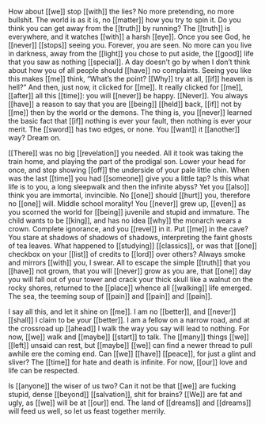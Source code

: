 How about [[we]] stop [[with]] the lies? No more pretending, no more bullshit. The world is as it is, no [[matter]] how you try to spin it. Do you think you can get away from the [[truth]] by running? The [[truth]] is everywhere, and it watches [[with]] a harsh [[eye]]. Once you see God, he [[never]] [[stops]] seeing you. Forever, you are seen. No more can you live in darkness, away from the [[light]] you chose to put aside, the [[good]] life that you saw as nothing [[special]]. A day doesn’t go by when I don’t think about how you of all people should [[have]] no complaints. Seeing you like this makes [[me]] think, “What’s the point? [[Why]] try at all, [[if]] heaven is hell?” And then, just now, it clicked for [[me]]. It really clicked for [[me]], [[after]] all this [[time]]: you will [[never]] be happy. [[Never]]. You always [[have]] a reason to say that you are [[being]] [[held]] back, [[if]] not by [[me]] then by the world or the demons. The thing is, you [[never]] learned the basic fact that [[if]] nothing is ever your fault, then nothing is ever your merit. The [[sword]] has two edges, or none. You [[want]] it [[another]] way? Dream on.  

[[There]] was no big [[revelation]] you needed. All it took was taking the train home, and playing the part of the prodigal son. Lower your head for once, and stop showing [[off]] the underside of your pale little chin. When was the last [[time]] you had [[someone]] give you a little tap? Is this what life is to you, a long sleepwalk and then the infinite abyss? Yet you [[also]] think you are immortal, invincible. No [[one]] should [[hurt]] you, therefore no [[one]] will. Middle school morality! You [[never]] grew up, [[even]] as you scorned the world for [[being]] juvenile and stupid and immature. The child wants to be [[king]], and has no idea [[why]] the monarch wears a crown. Complete ignorance, and you [[revel]] in it. Put [[me]] in the cave? You stare at shadows of shadows of shadows, interpreting the faint ghosts of tea leaves. What happened to [[studying]] [[classics]], or was that [[one]] checkbox on your [[list]] of credits to [[lord]] over others? Always smoke and mirrors [[with]] you, I swear. All to escape the simple [[truth]] that you [[have]] not grown, that you will [[never]] grow as you are, that [[one]] day you will fall out of your tower and crack your thick skull like a walnut on the rocky shores, returned to the [[place]] whence all [[walking]] life emerged. The sea, the teeming soup of [[pain]] and [[pain]] and [[pain]].  

I say all this, and let it shine on [[me]]. I am no [[better]], and [[never]] [[shall]] I claim to be your [[better]]. I am a fellow on a narrow road, and at the crossroad up [[ahead]] I walk the way you say will lead to nothing. For now, [[we]] walk and [[maybe]] [[start]] to talk. The [[many]] things [[we]] [[left]] unsaid can rest, but [[maybe]] [[we]] can find a newer thread to pull awhile ere the coming end. Can [[we]] [[have]] [[peace]], for just a glint and sliver? The [[time]] for hate and death is infinite. For now, [[our]] love and life can be respected.  

Is [[anyone]] the wiser of us two? Can it not be that [[we]] are fucking stupid, dense [[beyond]] [[salvation]], shit for brains? [[We]] are fat and ugly, as [[we]] will be at [[our]] end. The land of [[dreams]] and [[dreams]] will feed us well, so let us feast together merrily.